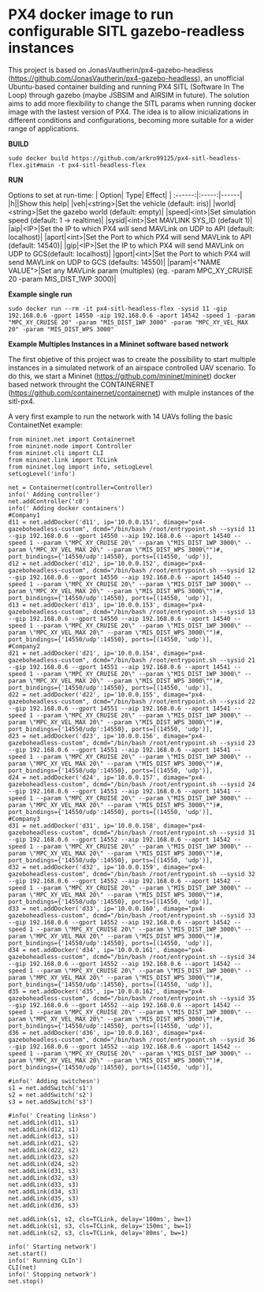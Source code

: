 # PX4 docker image to run configurable SITL gazebo-readless instances

This project is based on JonasVautherin/px4-gazebo-headless (https://github.com/JonasVautherin/px4-gazebo-headless), an unofficial Ubuntu-based container building and running PX4 SITL (Software In The Loop) through gazebo (maybe JSBSIM and AIRSIM in future). The solution aims to add more flexibility to change the SITL params when running docker image with the lastest version of PX4. The idea is to allow inicializations in different conditions and configurations, becoming more suitable for a wider range of applications. 

**BUILD**   
```
sudo docker build https://github.com/arkro99125/px4-sitl-headless-flex.git#main -t px4-sitl-headless-flex
``` 

**RUN**

Options to set at run-time:
| Option| Type| Effect| 
| :------:|:-----:|------|
|h|<empty>|Show this help|
|veh|\<string\>|Set the vehicle (default: iris)|
|world|\<string\>|Set the gazebo world (default: empty)|
|speed|\<int\>|Set simulation speed (default: 1 -> realtime)|
|sysid|\<int\>|Set MAVLINK SYS_ID (default 1)|
|aip|\<IP\>|Set the IP to which PX4 will send MAVLink on UDP to API (default: localhost)| 
|aport|\<int\>|Set the Port to which PX4 will send MAVLink to API (default: 14540)|
|gip|\<IP\>|Set the IP to which PX4 will send MAVLink on UDP to GCS(default: localhost)|
|gport|\<int\>|Set the Port to which PX4 will send MAVLink on UDP to GCS (defaults: 14550)|
|param|\<\"NAME VALUE\"\>|Set any MAVLink param (multiples) (eg. -param MPC_XY_CRUISE 20 -param MIS_DIST_1WP 3000)|  
  
**Example single run** 
```
sudo docker run --rm -it px4-sitl-headless-flex -sysid 11 -gip 192.168.0.6 -gport 14550 -aip 192.168.0.6 -aport 14542 -speed 1 -param "MPC_XY_CRUISE 20" -param "MIS_DIST_1WP 3000" -param "MPC_XY_VEL_MAX 20" -param "MIS_DIST_WPS 3000"
```
  
**Example Multiples Instances in a Mininet software based network**
  
 The first objetive of this project was to create the possibility to start multiple instances in a simulated network of an airspace controlled UAV scenario. To do this, we start a Mininet (https://github.com/mininet/mininet) docker based network throught the CONTAINERNET (https://github.com/containernet/containernet) with mulple instances of the sitl-px4.   
    
 A very first example to run the network with 14 UAVs folling the basic ContainetNet example:
  
  ```
from mininet.net import Containernet
from mininet.node import Controller
from mininet.cli import CLI
from mininet.link import TCLink
from mininet.log import info, setLogLevel
setLogLevel('info')

net = Containernet(controller=Controller)
info(' Adding controller')
net.addController('c0')
info(' Adding docker containers')
#Company1
d11 = net.addDocker('d11', ip='10.0.0.151', dimage="px4-gazeboheadless-custom", dcmd="/bin/bash /root/entrypoint.sh --sysid 11 --gip 192.168.0.6 --gport 14550 --aip 192.168.0.6 --aport 14540 --speed 1 --param \"MPC_XY_CRUISE 20\" --param \"MIS_DIST_1WP 3000\" --param \"MPC_XY_VEL_MAX 20\" --param \"MIS_DIST_WPS 3000\"")#, port_bindings={'14550/udp':14550}, ports=[(14550, 'udp')],
d12 = net.addDocker('d12', ip='10.0.0.152', dimage="px4-gazeboheadless-custom", dcmd="/bin/bash /root/entrypoint.sh --sysid 12 --gip 192.168.0.6 --gport 14550 --aip 192.168.0.6 --aport 14540 --speed 1 --param \"MPC_XY_CRUISE 20\" --param \"MIS_DIST_1WP 3000\" --param \"MPC_XY_VEL_MAX 20\" --param \"MIS_DIST_WPS 3000\"")#, port_bindings={'14550/udp':14550}, ports=[(14550, 'udp')],
d13 = net.addDocker('d13', ip='10.0.0.153', dimage="px4-gazeboheadless-custom", dcmd="/bin/bash /root/entrypoint.sh --sysid 13 --gip 192.168.0.6 --gport 14550 --aip 192.168.0.6 --aport 14540 --speed 1 --param \"MPC_XY_CRUISE 20\" --param \"MIS_DIST_1WP 3000\" --param \"MPC_XY_VEL_MAX 20\" --param \"MIS_DIST_WPS 3000\"")#, port_bindings={'14550/udp':14550}, ports=[(14550, 'udp')],
#Company2
d21 = net.addDocker('d21', ip='10.0.0.154', dimage="px4-gazeboheadless-custom", dcmd="/bin/bash /root/entrypoint.sh --sysid 21 --gip 192.168.0.6 --gport 14551 --aip 192.168.0.6 --aport 14541 --speed 1 --param \"MPC_XY_CRUISE 20\" --param \"MIS_DIST_1WP 3000\" --param \"MPC_XY_VEL_MAX 20\" --param \"MIS_DIST_WPS 3000\"")#, port_bindings={'14550/udp':14550}, ports=[(14550, 'udp')],
d22 = net.addDocker('d22', ip='10.0.0.155', dimage="px4-gazeboheadless-custom", dcmd="/bin/bash /root/entrypoint.sh --sysid 22 --gip 192.168.0.6 --gport 14551 --aip 192.168.0.6 --aport 14541 --speed 1 --param \"MPC_XY_CRUISE 20\" --param \"MIS_DIST_1WP 3000\" --param \"MPC_XY_VEL_MAX 20\" --param \"MIS_DIST_WPS 3000\"")#, port_bindings={'14550/udp':14550}, ports=[(14550, 'udp')],
d23 = net.addDocker('d23', ip='10.0.0.156', dimage="px4-gazeboheadless-custom", dcmd="/bin/bash /root/entrypoint.sh --sysid 23 --gip 192.168.0.6 --gport 14551 --aip 192.168.0.6 --aport 14541 --speed 1 --param \"MPC_XY_CRUISE 20\" --param \"MIS_DIST_1WP 3000\" --param \"MPC_XY_VEL_MAX 20\" --param \"MIS_DIST_WPS 3000\"")#, port_bindings={'14550/udp':14550}, ports=[(14550, 'udp')],
d24 = net.addDocker('d24', ip='10.0.0.157', dimage="px4-gazeboheadless-custom", dcmd="/bin/bash /root/entrypoint.sh --sysid 24 --gip 192.168.0.6 --gport 14551 --aip 192.168.0.6 --aport 14541 --speed 1 --param \"MPC_XY_CRUISE 20\" --param \"MIS_DIST_1WP 3000\" --param \"MPC_XY_VEL_MAX 20\" --param \"MIS_DIST_WPS 3000\"")#, port_bindings={'14550/udp':14550}, ports=[(14550, 'udp')],
#Company3
d31 = net.addDocker('d31', ip='10.0.0.158', dimage="px4-gazeboheadless-custom", dcmd="/bin/bash /root/entrypoint.sh --sysid 31 --gip 192.168.0.6 --gport 14552 --aip 192.168.0.6 --aport 14542 --speed 1 --param \"MPC_XY_CRUISE 20\" --param \"MIS_DIST_1WP 3000\" --param \"MPC_XY_VEL_MAX 20\" --param \"MIS_DIST_WPS 3000\"")#, port_bindings={'14550/udp':14550}, ports=[(14550, 'udp')],
d32 = net.addDocker('d32', ip='10.0.0.159', dimage="px4-gazeboheadless-custom", dcmd="/bin/bash /root/entrypoint.sh --sysid 32 --gip 192.168.0.6 --gport 14552 --aip 192.168.0.6 --aport 14542 --speed 1 --param \"MPC_XY_CRUISE 20\" --param \"MIS_DIST_1WP 3000\" --param \"MPC_XY_VEL_MAX 20\" --param \"MIS_DIST_WPS 3000\"")#, port_bindings={'14550/udp':14550}, ports=[(14550, 'udp')],
d33 = net.addDocker('d33', ip='10.0.0.160', dimage="px4-gazeboheadless-custom", dcmd="/bin/bash /root/entrypoint.sh --sysid 33 --gip 192.168.0.6 --gport 14552 --aip 192.168.0.6 --aport 14542 --speed 1 --param \"MPC_XY_CRUISE 20\" --param \"MIS_DIST_1WP 3000\" --param \"MPC_XY_VEL_MAX 20\" --param \"MIS_DIST_WPS 3000\"")#, port_bindings={'14550/udp':14550}, ports=[(14550, 'udp')],
d34 = net.addDocker('d34', ip='10.0.0.161', dimage="px4-gazeboheadless-custom", dcmd="/bin/bash /root/entrypoint.sh --sysid 34 --gip 192.168.0.6 --gport 14552 --aip 192.168.0.6 --aport 14542 --speed 1 --param \"MPC_XY_CRUISE 20\" --param \"MIS_DIST_1WP 3000\" --param \"MPC_XY_VEL_MAX 20\" --param \"MIS_DIST_WPS 3000\"")#, port_bindings={'14550/udp':14550}, ports=[(14550, 'udp')],
d35 = net.addDocker('d35', ip='10.0.0.162', dimage="px4-gazeboheadless-custom", dcmd="/bin/bash /root/entrypoint.sh --sysid 35 --gip 192.168.0.6 --gport 14552 --aip 192.168.0.6 --aport 14542 --speed 1 --param \"MPC_XY_CRUISE 20\" --param \"MIS_DIST_1WP 3000\" --param \"MPC_XY_VEL_MAX 20\" --param \"MIS_DIST_WPS 3000\"")#, port_bindings={'14550/udp':14550}, ports=[(14550, 'udp')],
d36 = net.addDocker('d36', ip='10.0.0.163', dimage="px4-gazeboheadless-custom", dcmd="/bin/bash /root/entrypoint.sh --sysid 36 --gip 192.168.0.6 --gport 14552 --aip 192.168.0.6 --aport 14542 --speed 1 --param \"MPC_XY_CRUISE 20\" --param \"MIS_DIST_1WP 3000\" --param \"MPC_XY_VEL_MAX 20\" --param \"MIS_DIST_WPS 3000\"")#, port_bindings={'14550/udp':14550}, ports=[(14550, 'udp')],

#info(' Adding switchesn')
s1 = net.addSwitch('s1')
s2 = net.addSwitch('s2')
s3 = net.addSwitch('s3')

#info(' Creating linksn')
net.addLink(d11, s1)
net.addLink(d12, s1)
net.addLink(d13, s1)
net.addLink(d21, s2)
net.addLink(d22, s2)
net.addLink(d23, s2)
net.addLink(d24, s2)
net.addLink(d31, s3)
net.addLink(d32, s3)
net.addLink(d33, s3)
net.addLink(d34, s3)
net.addLink(d35, s3)
net.addLink(d36, s3)

net.addLink(s1, s2, cls=TCLink, delay='100ms', bw=1)
net.addLink(s1, s3, cls=TCLink, delay='150ms', bw=1)
net.addLink(s2, s3, cls=TCLink, delay='80ms', bw=1)

info(' Starting network')
net.start()
info(' Running CLIn')
CLI(net)
info(' Stopping network')
net.stop()
  
```
  
  
  


